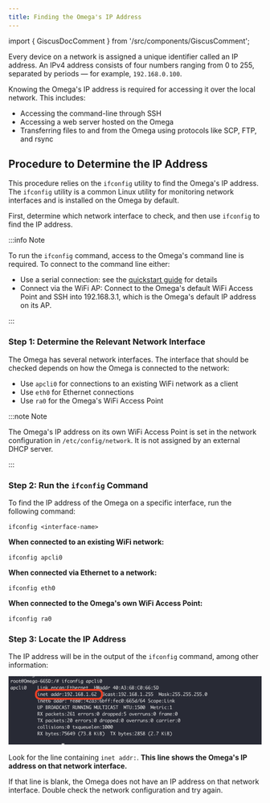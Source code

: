 ```yaml
---
title: Finding the Omega's IP Address
---
```


import { GiscusDocComment } from '/src/components/GiscusComment';

Every device on a network is assigned a unique identifier called an IP address. An IPv4 address consists of four numbers ranging from 0 to 255, separated by periods — for example, `192.168.0.100`.


Knowing the Omega's IP address is required for accessing it over the local network. This includes:
- Accessing the command-line through SSH
- Accessing a web server hosted on the Omega
- Transferring files to and from the Omega using protocols like SCP, FTP, and rsync

## Procedure to Determine the IP Address

This procedure relies on the `ifconfig` utility to find the Omega's IP address. The `ifconfig` utility is a common Linux utility for monitoring network interfaces and is installed on the Omega by default.

First, determine which network interface to check, and then use `ifconfig` to find the IP address. 

:::info Note

To run the `ifconfig` command, access to the Omega's command line is required. To connect to the command line either:
- Use a serial connection: see the [quickstart guide](../quickstart/serial-command-line) for details
- Connect via the WiFi AP: Connect to the Omega's default WiFi Access Point and SSH into 192.168.3.1, which is the Omega's default IP address on its AP.

:::

### Step 1: Determine the Relevant Network Interface

The Omega has several network interfaces. The interface that should be checked depends on how the Omega is connected to the network:

* Use `apcli0` for connections to an existing WiFi network as a client
* Use `eth0` for Ethernet connections
* Use `ra0` for the Omega's WiFi Access Point

:::note Note

The Omega's IP address on its own WiFi Access Point is set in the network configuration in `/etc/config/network`. It is not assigned by an external DHCP server.

:::

### Step 2: Run the `ifconfig` Command

To find the IP address of the Omega on a specific interface, run the following command:

```shell
ifconfig <interface-name>
```

**When connected to an existing WiFi network:**

```shell
ifconfig apcli0
```

**When connected via Ethernet to a network:**

```shell
ifconfig eth0
```

**When connected to the Omega's own WiFi Access Point:**

```shell
ifconfig ra0
```

### Step 3: Locate the IP Address

The IP address will be in the output of the `ifconfig` command, among other information:

![command line output of ifconfig command with ip address highlighted on omega2 ](./assets/omega2-ip-address-check.png)

Look for the line containing `inet addr:`. **This line shows the Omega's IP address on that network interface.**

If that line is blank, the Omega does not have an IP address on that network interface. Double check the network configuration and try again.


<!-- TODO: review if `hostname -I` is an alternate method of finding the ip address -->


<GiscusDocComment />